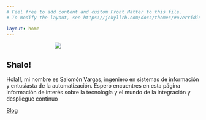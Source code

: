 ```yaml
---
# Feel free to add content and custom Front Matter to this file.
# To modify the layout, see https://jekyllrb.com/docs/themes/#overriding-theme-defaults

layout: home
---
```


<div id="container" style="display: block; margin-left: auto; margin-right: auto; width: 50%;">
    <img src="https://s.gravatar.com/avatar/5045fb8aeb55c9bf1f60d26af056f594?s=300" />
</div>

## Shalo!

Hola!!, mi nombre es Salomón Vargas, ingeniero en sistemas de información y entusiasta de la automatización.
Espero encuentres en esta página información de interés sobre la tecnología y el mundo de la integración y despliegue continuo

[Blog](https://salomonvargas.github.io/shalo-universe/bl)
